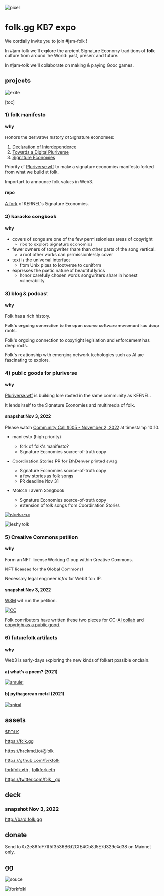 ![pixel](https://i.imgur.com/FC3P5x5.png)

# folk.gg KB7 expo

We cordially invite you to join #jam-folk !

In #jam-folk we'll explore the ancient Signature Economy traditions of **folk** culture from around the World: past, present and future.

In #jam-folk we'll collaborate on making & playing Good games.

## projects

![exite](https://i.imgur.com/EwpJbzF.png)

[toc]

### 1) folk manifesto

#### why

Honors the derivative history of Signature economies: 

1) [Declaration of Interdependence](https://www.interdependence.online/declaration)
2) [Towards a Digital Pluriverse](https://pluriverse.world/)
3) [Signature Economies](https://sign.kernel.community)

Priority of [Pluriverse.wtf](https://pluriverse.wtf) to make a signature economies manifesto forked from what we build at folk.

Important to announce folk values in Web3.

#### repo

[A fork](https://github.com/forkfolk/manifesto) of KERNEL's Signature Economies.

### 2) karaoke songbook

#### why

* covers of songs are one of the few permissionless areas of copyright
    * ripe to explore signature economies 
* fewer owners of songwriter share than other parts of the song vertical.
    * a root other works can permissionlessly cover
* text is the universal interface
    * from Unix pipes to lootverse to cuniform
* expresses the poetic nature of beautiful lyrics
    *  honor carefully chosen words songwriters share in honest vulnerability

### 3) blog & podcast

#### why

Folk has a rich history. 

Folk's ongoing connection to the open source software movement has deep roots.

Folk's ongoing connection to copyright legislation and enforcement has deep roots.

Folk's relationship with emerging network techologies such as AI are fascinating to explore.

### 4) public goods for pluriverse 

#### why

[Pluriverse.wtf](https://pluriverse.wtf) is building lore rooted in the same community as KERNEL.

It lends itself to the Signature Economies and multimedia of folk.

#### snapshot Nov 3, 2022

Please watch [Community Call #005 - November 2, 2022](https://vimeo.com/766561431/2e81b8aa0f) at timestamp 10:10.

* manifesto (high priority)
    * fork of folk's manifesto? 
    * Signature Economies source-of-truth copy
* [Coordination Stories](https://github.com/forkfolk/coordination_stories) PR for EthDenver printed swag
    * Signature Economies source-of-truth copy
    * a few stories as folk songs
    * PR deadline Nov 31

* Moloch Tavern Songbook
    * Signature Economies source-of-truth copy
    * extension of folk songs from Coordination Stories

[![pluriverse](https://i.imgur.com/oSs7wty.png)](https://pluriverse.wtf)

![leshy folk](https://i.imgur.com/z3h062f.jpg)

### 5) Creative Commons petition

#### why 

Form an NFT license Working Group within Creative Commons.

NFT licenses for the Global Commons!

Necessary legal engineer *infra* for Web3 folk IP.

#### snapshot Nov 3, 2022

[W3M](https://twitter.com/Web3Coalition) will run the petition. 

[![CC](https://i.imgur.com/AYZKoPM.jpg)](https://twitter.com/lessig/status/1587969058774798336)

Folk contributors have written these two pieces for CC: [AI collab](https://ccai.pubpub.org/pub/collaborations) and [copyright as a public good](https://ca.creativecommons.net/2021/08/09/copyright-as-a-public-good-cc-nft-value-creation/).

### 6) futurefolk artifacts

#### why

Web3 is early-days exploring the new kinds of folkart possible onchain.

#### a) what's a poem? (2021)

[![amulet](https://i.imgur.com/YJbdsvb.png)](https://opensea.io/assets/ethereum/0xdf5b5ee15cc96ba7d0cb6bd9b2c0fc4417ab6445/237)

#### b) pythagorean metal (2021)

[![spiral](https://i.imgur.com/FI0f6Q2.png)](gold.besta.pe)

## assets

[\$FOLK](https://app.kali.gg/daos/1/0x2e86fdF71f5f3536B6d2CfE4Cb8d5E7d329e4d38)

https://folk.gg

https://hackmd.io/@folk

https://github.com/forkfolk

[forkfolk.eth](https://etherscan.io/enslookup-search?search=forkfolk.eth) , [folkfork.eth](https://etherscan.io/enslookup-search?search=folkfork.eth)

https://twitter.com/folk__gg

## deck

### snapshot Nov 3, 2022

http://bard.folk.gg

## donate

Send to 0x2e86fdF71f5f3536B6d2CfE4Cb8d5E7d329e4d38 on Mainnet only.

## gg

![souce](https://i.imgur.com/9zKQLf9.jpg)

![forkfolkl](https://i.imgur.com/alDUTaN.png)
